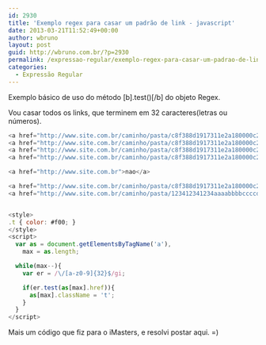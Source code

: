 ```yaml
---
id: 2930
title: 'Exemplo regex para casar um padrão de link - javascript'
date: 2013-03-21T11:52:49+00:00
author: wbruno
layout: post
guid: http://wbruno.com.br/?p=2930
permalink: /expressao-regular/exemplo-regex-para-casar-um-padrao-de-link-javascript/
categories:
  - Expressão Regular
---
```

Exemplo básico de uso do método [b].test()[/b] do objeto Regex.

Vou casar todos os links, que terminem em 32 caracteres(letras ou números).

``` js
<a href="http://www.site.com.br/caminho/pasta/c8f388d1917311e2a180000c29d05625">sim</a>
<a href="http://www.site.com.br/caminho/pasta/c8f388d1917311e2a180000c29d05625">sim</a>
<a href="http://www.site.com.br/caminho/pasta/c8f388d1917311e2a180000c29d05625aa">nao</a>
<a href="http://www.site.com.br/caminho/pasta/c8f388d1917311e2a180000c29d05625">sim</a>

<a href="http://www.site.com.br">nao</a>

<a href="http://www.site.com.br/caminho/pasta/c8f388d1917311e2a180000c29d05625aa">nao</a>
<a href="http://www.site.com.br/caminho/pasta/123412341234aaaabbbbccccddddeeee">sim</a>


<style>
.t { color: #f00; }
</style>
<script>
  var as = document.getElementsByTagName('a'),
    max = as.length;

  while(max--){
    var er = /\/[a-z0-9]{32}$/gi;

    if(er.test(as[max].href)){
      as[max].className = 't';
    }
  }
</script>
```

Mais um código que fiz para o iMasters, e resolvi postar aqui. =)

